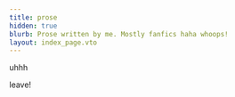 ```yaml
---
title: prose 
hidden: true 
blurb: Prose written by me. Mostly fanfics haha whoops!
layout: index_page.vto
---
```

uhhh 

leave!

